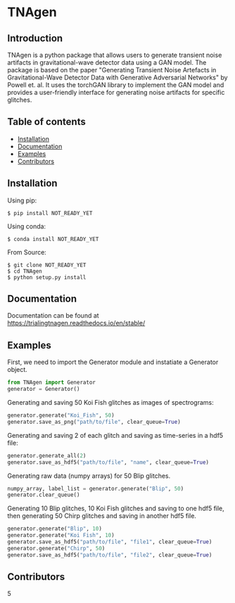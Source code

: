 

# TNAgen
## Introduction
TNAgen is a python package that allows users to generate transient noise artifacts in gravitational-wave detector data using a GAN model. The package is based on the paper "Generating Transient Noise Artefacts in Gravitational-Wave Detector Data with Generative Adversarial Networks" by Powell et. al. It uses the torchGAN library to implement the GAN model and provides a user-friendly interface for generating noise artifacts for specific glitches.

## Table of contents
* [Installation](#Installation)
* [Documentation](#Documentation)
* [Examples](#Examples)
* [Contributors](#Contributors)

## Installation

Using pip: 
```console
$ pip install NOT_READY_YET
```

Using conda:
```console
$ conda install NOT_READY_YET
```

From Source:
```console
$ git clone NOT_READY_YET
$ cd TNAgen
$ python setup.py install
```

## Documentation
Documentation can be found at https://trialingtnagen.readthedocs.io/en/stable/

## Examples
First, we need to import the Generator module and instatiate a Generator object.
```python
from TNAgen import Generator
generator = Generator()
```
Generating and saving 50 Koi Fish glitches as images of spectrograms:
```python
generator.generate("Koi_Fish", 50)
generator.save_as_png("path/to/file", clear_queue=True)
```
Generating and saving 2 of each glitch and saving as time-series in a hdf5 file:
```python
generator.generate_all(2)
generator.save_as_hdf5("path/to/file", "name", clear_queue=True)
```
Generating raw data (numpy arrays) for 50 Blip glitches.
```python
numpy_array, label_list = generator.generate("Blip", 50)
generator.clear_queue()
```
Generating 10 Blip glitches, 10 Koi Fish glitches and saving to one hdf5 file, then generating 50 Chirp glitches and saving in another hdf5 file.
```python
generator.generate("Blip", 10)
generator.generate("Koi Fish", 10)
generator.save_as_hdf5("path/to/file", "file1", clear_queue=True)
generator.generate("Chirp", 50)
generator.save_as_hdf5("path/to/file", "file2", clear_queue=True)
```

## Contributors
5


